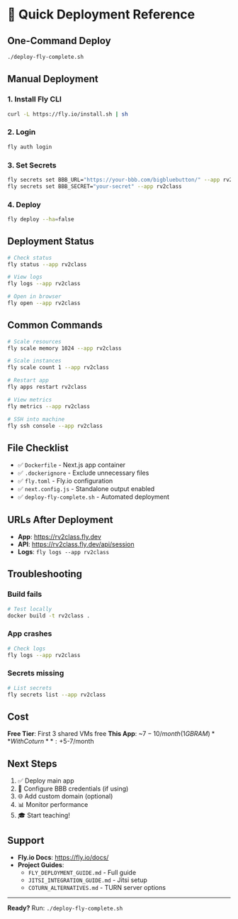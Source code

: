 # 🚀 Quick Deployment Reference

## One-Command Deploy

```bash
./deploy-fly-complete.sh
```

## Manual Deployment

### 1. Install Fly CLI
```bash
curl -L https://fly.io/install.sh | sh
```

### 2. Login
```bash
fly auth login
```

### 3. Set Secrets
```bash
fly secrets set BBB_URL="https://your-bbb.com/bigbluebutton/" --app rv2class
fly secrets set BBB_SECRET="your-secret" --app rv2class
```

### 4. Deploy
```bash
fly deploy --ha=false
```

## Deployment Status

```bash
# Check status
fly status --app rv2class

# View logs
fly logs --app rv2class

# Open in browser
fly open --app rv2class
```

## Common Commands

```bash
# Scale resources
fly scale memory 1024 --app rv2class

# Scale instances
fly scale count 1 --app rv2class

# Restart app
fly apps restart rv2class

# View metrics
fly metrics --app rv2class

# SSH into machine
fly ssh console --app rv2class
```

## File Checklist

- ✅ `Dockerfile` - Next.js app container
- ✅ `.dockerignore` - Exclude unnecessary files
- ✅ `fly.toml` - Fly.io configuration
- ✅ `next.config.js` - Standalone output enabled
- ✅ `deploy-fly-complete.sh` - Automated deployment

## URLs After Deployment

- **App**: https://rv2class.fly.dev
- **API**: https://rv2class.fly.dev/api/session
- **Logs**: `fly logs --app rv2class`

## Troubleshooting

### Build fails
```bash
# Test locally
docker build -t rv2class .
```

### App crashes
```bash
# Check logs
fly logs --app rv2class
```

### Secrets missing
```bash
# List secrets
fly secrets list --app rv2class
```

## Cost

**Free Tier**: First 3 shared VMs free
**This App**: ~$7-10/month (1GB RAM)
**With Coturn**: +$5-7/month

## Next Steps

1. ✅ Deploy main app
2. 🔧 Configure BBB credentials (if using)
3. 🌐 Add custom domain (optional)
4. 📊 Monitor performance
5. 🎓 Start teaching!

## Support

- **Fly.io Docs**: https://fly.io/docs/
- **Project Guides**: 
  - `FLY_DEPLOYMENT_GUIDE.md` - Full guide
  - `JITSI_INTEGRATION_GUIDE.md` - Jitsi setup
  - `COTURN_ALTERNATIVES.md` - TURN server options

---

**Ready?** Run: `./deploy-fly-complete.sh`
